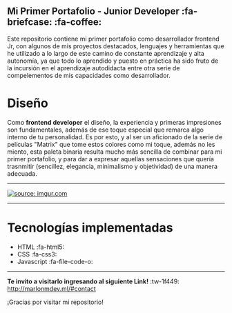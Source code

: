 ## Mi Primer Portafolio - Junior Developer :fa-briefcase: :fa-coffee:

Este repositorio contiene mi primer portafolio como desarrollador frontend Jr, con algunos de mis proyectos destacados, lenguajes y herramientas que he utilizado a lo largo de este camino de constante aprendizaje y alta autonomía, ya que todo lo aprendido y puesto en práctica ha sido fruto de la incursión en el aprendizaje autodidacta entre otra serie de compelementos de mis capacidades como desarrollador.

# Diseño

Como **frontend developer** el diseño, la experiencia y primeras impresiones son fundamentales, además de ese toque especial que remarca algo interno de tu personalidad. Es por esto, y al ser un aficionado de la serie de películas "Matrix" que tome estos colores como mi toque, además no les miento, esta paleta binaria resulta mucho más sencilla de combinar para mi primer portafolio, y para dar a expresar aquellas sensaciones que quería trasnmitir (sencillez, elegancia, minimalismo y objetividad) de una manera adecuada.

------------



<a href="https://imgur.com/IsnPrcZ"><img src="https://i.imgur.com/IsnPrcZ.png" title="source: imgur.com" /></a>


------------
# Tecnologías implementadas
- HTML :fa-html5:
- CSS :fa-css3:
- Javascript :fa-file-code-o:
------------



**Te invito a visitarlo ingresando al siguiente Link!** :tw-1f449: http://marlonmdev.ml/#contact

¡Gracias por visitar mi repositorio!
